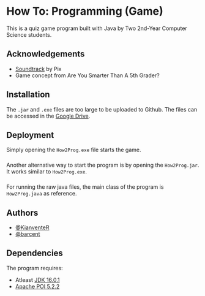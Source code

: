 
# How To: Programming (Game)

This is a quiz game program built with Java by Two 2nd-Year Computer Science students.
## Acknowledgements

 - [Soundtrack](https://www.youtube.com/c/Pixverses) by Pix
 - Game concept from Are You Smarter Than A 5th Grader?


## Installation

The `.jar` and `.exe` files are too large to be uploaded to Github.
The files can be accessed in the [Google Drive](https://drive.google.com/drive/folders/1IXfk2Qg4Vm9qNClR1s0epMEj3EMkLxuk?usp=sharing).
## Deployment

Simply opening the `How2Prog.exe` file starts the game.

###
Another alternative way to start the program is by opening the `How2Prog.jar`. It works similar to `How2Prog.exe`.

###
For running the raw java files, the main class of the program is `How2Prog.java` as reference.


## Authors

- [@KianventeR](https://github.com/KianventeR)
- [@barcent](https://github.com/barcent)


## Dependencies

The program requires:

- Atleast [JDK 16.0.1](https://www.oracle.com/java/technologies/javase/jdk18-archive-downloads.html)
- [Apache POI 5.2.2](https://poi.apache.org/download.html)